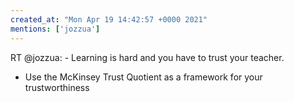 ```yaml
---
created_at: "Mon Apr 19 14:42:57 +0000 2021"
mentions: ['jozzua']
---
```


RT @jozzua: - Learning is hard and you have to trust your teacher.
- Use the McKinsey Trust Quotient as a framework for your trustworthiness